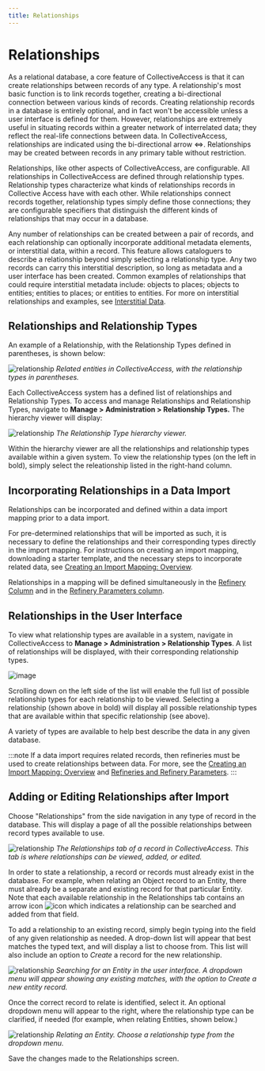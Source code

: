 ```yaml
---
title: Relationships
---
```


# Relationships

As a relational database, a core feature of CollectiveAccess is that it
can create relationships between records of any type. A relationship's
most basic function is to link records together, creating a
bi-directional connection between various kinds of records. Creating
relationship records in a database is entirely optional, and in fact
won\'t be accessible unless a user interface is defined for them.
However, relationships are extremely useful in situating records within
a greater network of interrelated data; they reflect the real-life
connections between data. In CollectiveAccess, relationships are
indicated using the bi-directional arrow ⇔. Relationships may be created
between records in any primary table without restriction.

Relationships, like other aspects of CollectiveAccess, are configurable.
All relationships in CollectiveAccess are defined through relationship
types. Relationship types characterize what kinds of relationships
records in Collective Access have with each other. While relationships
connect records together, relationship types simply define those
connections; they are configurable specifiers that distinguish the
different kinds of relationships that may occur in a database.

Any number of relationships can be created between a pair of records,
and each relationship can optionally incorporate additional metadata
elements, or interstitial data, within a record. This feature allows
cataloguers to describe a relationship beyond simply selecting a
relationship type. Any two records can carry this interstitial
description, so long as metadata and a user interface has been created.
Common examples of relationships that could require interstitial
metadata include: objects to places; objects to entities; entities to
places; or entities to entities. For more on interstitial relationships
and examples, see [Interstitial
Data](https://docs.collectiveaccess.org/providence/user/dataModelling/interstitial).

## Relationships and Relationship Types

An example of a Relationship, with the Relationship Types defined in
parentheses, is shown below:

![relationship](/providence/img/relationships_entities_ex.png)
*Related entities in CollectiveAccess, with the relationship
types in parentheses.*


Each CollectiveAccess system has a defined list of relationships and
Relationship Types. To access and manage Relationships and Relationship
Types, navigate to **Manage \> Administration \> Relationship Types.**
The hierarchy viewer will display:

![relationship](/providence/img/relationship_hierarchy.png)
*The Relationship Type hierarchy viewer.*

Within the hierarchy viewer are all the relationships and relationship
types available within a given system. To view the relationship types
(on the left in bold), simply select the releationship listed in the
right-hand column.

## Incorporating Relationships in a Data Import

Relationships can be incorporated and defined within a data import
mapping prior to a data import.

For pre-determined relationships that will be imported as such, it is
necessary to define the relationships and their corresponding types
directly in the import mapping. For instructions on creating an import
mapping, downloading a starter template, and the necessary steps to
incorporate related data, see [Creating an Import Mapping:
Overview](https://docs.collectiveaccess.org/providence/user/import/c_creating_mapping).

Relationships in a mapping will be defined simultaneously in the
[Refinery
Column](/providence/user/import/c_creating_mapping.html#column-6-refinery)
and in the [Refinery Parameters
column](/providence/user/import/c_creating_mapping.html#column-7-refinery-parameters).

## Relationships in the User Interface

To view what relationship types are available in a system, navigate in
CollectiveAccess to **Manage \> Administration \> Relationship Types**.
A list of relationships will be displayed, with their corresponding
relationship types.

![image](/providence/img/Relationships1.png)

Scrolling down on the left side of the list will enable the full list of
possible relationship types for each relationship to be viewed.
Selecting a relationship (shown above in bold) will display all possible
relationship types that are available within that specific relationship
(see above).

A variety of types are available to help best describe the data in any
given database.

:::note
If a data import requires related records, then refineries must be used
to create relationships between data. For more, see the [Creating an
Import Mapping:
Overview](https://docs.collectiveaccess.org/providence/user/import/c_creating_mapping)
and [Refineries and Refinery
Parameters](/providence/user/import/mappings/refineries.html#import-mappings-refineries).
:::

## Adding or Editing Relationships after Import

Choose \"Relationships\" from the side navigation in any type of record
in the database. This will display a page of all the possible
relationships between record types available to use.

![relationship](/providence/img/relationships2.png)
*The Relationships tab of a record in CollectiveAccess. This
tab is where relationships can be viewed, added, or edited.*

In order to state a relationship, a record or records must already exist
in the database. For example, when relating an Object record to an
Entity, there must already be a separate and existing record for that
particular Entity. Note that each available relationship in the
Relationships tab contains an arrow icon ![icon](/providence/img/relationship_arrow.png)
which indicates a relationship can be searched and added from that
field.

To add a relationship to an existing record, simply begin typing into
the field of any given relationship as needed. A drop-down list will
appear that best matches the typed text, and will display a list to
choose from. This list will also include an option to *Create* a record
for the new relationship.

![relationship](/providence/img/relationships3.png)
*Searching for an Entity in the user interface. A dropdown
menu will appear showing any existing matches, with the option to Create
a new entity record.*

Once the correct record to relate is identified, select it. An optional
dropdown menu will appear to the right, where the relationship type can
be clarified, if needed (for example, when relating Entities, shown
below.)

![relationship](/providence/img/relationships4.png)
*Relating an Entity. Choose a relationship type from the
dropdown menu.*

Save the changes made to the Relationships screen.
